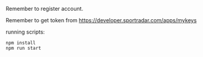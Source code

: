 Remember to register account.

Remember to get token from https://developer.sportradar.com/apps/mykeys

running scripts:

```
npm install
npm run start
```
